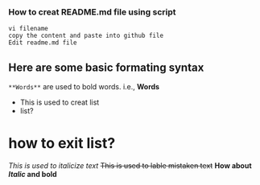 ### How to creat README.md file using script 

```
vi filename
copy the content and paste into github file
Edit readme.md file

````
## Here are some basic formating syntax

`**Words**` are used to bold words. i.e., **Words**

* This is used to creat list
* list?
# how to exit list?
*This is used to italicize text* 
~~This is used to lable mistaken text~~
**How about *Italic* and bold**
